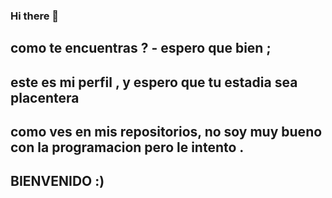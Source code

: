 ### Hi there 👋

## como te encuentras ? - espero que bien ;
## este es mi perfil , y espero que tu estadia sea placentera
## como ves en mis repositorios, no soy muy bueno con la programacion pero le intento .
## BIENVENIDO  :)

